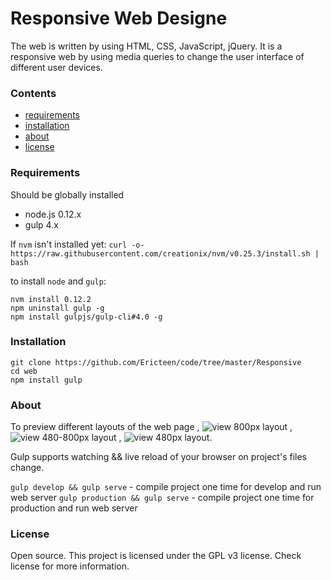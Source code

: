 # Responsive Web Designe
The web  is  written  by using HTML, CSS, JavaScript, jQuery. It is a responsive web by using media queries to change the user interface of different user devices.

### Contents
- [requirements](#requirements)
- [installation](#installation)
- [about](#about)
- [license](#license)

### Requirements
Should be globally installed
- node.js 0.12.x
- gulp 4.x

If `nvm`  isn't installed yet: `curl -o- https://raw.githubusercontent.com/creationix/nvm/v0.25.3/install.sh | bash`

to install `node` and `gulp`:
```
nvm install 0.12.2
npm uninstall gulp -g
npm install gulpjs/gulp-cli#4.0 -g
```

### Installation
```
git clone https://github.com/Ericteen/code/tree/master/Responsive
cd web
npm install gulp
```

### About

To preview different layouts of the web page 
, ![view 800px layout](https://github.com/Ericteen/code/blob/master/Responsive%2Fsrc%2Fimg%2F800px.png)
 , ![view 480-800px layout](https://github.com/Ericteen/code/blob/master/Responsive%2Fsrc%2Fimg%2F480-800px.png)
 , ![view 480px layout](https://github.com/Ericteen/code/blob/master/Responsive%2Fsrc%2Fimg%2F480px.png).

Gulp supports watching && live reload of your browser on project's files change.

`gulp develop && gulp serve` - compile project one time for develop and run web server `gulp production && gulp serve` - compile project one time for production and run web server

### License
Open source. This project is licensed under the GPL v3 license. Check license for more information.